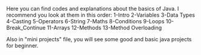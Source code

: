 Here you can find codes and explanations about the basics of Java.
I recommend you look at them in this order:
1-Intro
2-Variables
3-Data Types
4-Casting
5-Operators
6-String
7-Maths
8-Conditions
9-Loops
10-Break_Continue
11-Arrays
12-Methods
13-Method Overloading

Also in "mini projects" file, you will see some good and basic java projects for beginner.
